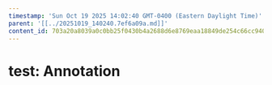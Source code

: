 ```yaml
---
timestamp: 'Sun Oct 19 2025 14:02:40 GMT-0400 (Eastern Daylight Time)'
parent: '[[../20251019_140240.7ef6a09a.md]]'
content_id: 703a20a8039a0c0bb25f0430b4a2688d6e8769eaa18849de254c66cc940d86f2
---
```


# test: Annotation

